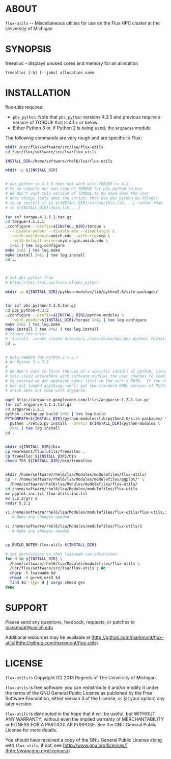 ABOUT
=====

`flux-utils` -- Miscellaneous utlities for use on the Flux HPC cluster at the University of Michigan


SYNOPSIS
========

freealloc - displays unused cores and memory for an allocation

    freealloc [-h] [--jobs] allocation_name


INSTALLATION
============

flux-utils requires:

* `pbs_python`.  Note that `pbs_python` versions 4.3.5 and previous require a version of TORQUE that is 4.1.x or below.
* Either Python 3 or, if Python 2 is being used, the `argparse` module.


The following commands are very rough and are specific to Flux:

```bash
mkdir /usr/flux/software/src/lsa/flux-utils
cd /usr/flux/software/src/lsa/flux-utils

INSTALL_DIR=/home/software/rhel6/lsa/flux-utils

mkdir -p ${INSTALL_DIR}


# pbs_python <= 4.3.5 does not work with TORQUE >= 4.2
# So we compile our own copy of TORQUE for pbs_python to use
# We don't want this version of TORQUE to be used when the user
# does things (only when the scripts that use pbs_python do things)
# so we install it in ${INSTALL_DIR}/torque/{bin,lib,...} rather than
# in ${INSTALL_DIR}/{bin,lib,...}

tar zxf torque-4.1.5.1.tar.gz
cd torque-4.1.5.1
./configure --prefix=${INSTALL_DIR}/torque \
  --disable-server --disable-mom --disable-gui \
  --with-maildomain=umich.edu --with-rcp=scp \
  --with-default-server=nyx.engin.umich.edu \
  2>&1 | tee log.configure
make 2>&1 | tee log.make
make install 2>&1 | tee log.install
cd ..



# Get pbs_python from
# https://oss.trac.surfsara.nl/pbs_python

mkdir -p ${INSTALL_DIR}/python-modules/lib/python2.6/site-packages/


tar zxf pbs_python-4.3.5.tar.gz
cd pbs_python-4.3.5
./configure --prefix=${INSTALL_DIR}/python-modules \
  --with-pbsdir=${INSTALL_DIR}/torque 2>&1 | tee log.configure
make 2>&1 | tee log.make
make install | tee 2>&1 | tee log.install
# Ignore the error
# "install: cannot create directory //usr/share/doc/pbs-python: Permission denied"
cd ..


# Only needed for Python 2 < 2.7
# or Python 3 < 3.2
#
# We don't want to force the use of a specific install of python, since
# this could interefere with software modules the user chooses to load.
# So instead we use whatever comes first in the user's PATH.  If the user
# has not loaded anything, we'll get the standard RHEL version of Python 2.6.2 
# which does not come with argparse.

wget http://argparse.googlecode.com/files/argparse-1.2.1.tar.gz
tar zxf argparse-1.2.1.tar.gz
cd argparse-1.2.1
python ./setup.py build 2>&1 | tee log.build
PYTHONPATH=${INSTALL_DIR}/python-modules/lib/python2.6/site-packages/ \
  python ./setup.py install --prefix ${INSTALL_DIR}/python-modules \
  2>&1 | tee log.install
cd .


mkdir ${INSTALL_DIR}/bin
cp ~markmont/flux-utils/freealloc .
cp freealloc ${INSTALL_DIR}/bin
chmod 755 ${INSTALL_DIR}/bin/freealloc


mkdir /home/software/rhel6/lsa/Modules/modulefiles/flux-utils/
cp -r /home/software/rhel6/lsa/Modules/modulefiles/pgplot/* \
  /home/software/rhel6/lsa/Modules/modulefiles/flux-utils/
cd /home/software/rhel6/lsa/Modules/modulefiles/flux-utils
mv pgplot.inc.tcl flux-utils.inc.tcl
mv 5.2.2/g77 1
rmdir 5.2.2

vi /home/software/rhel6/lsa/Modules/modulefiles/flux-utils/flux-utils.inc.tcl
   # Make any changes needed

vi /home/software/rhel6/lsa/Modules/modulefiles/flux-utils/1
   # Make any changes needed


cp BUILD_NOTES-flux-utils ${INSTALL_DIR}

# Set permissions so that lsaswadm can administer:
for d in ${INSTALL_DIR} \
  /home/software/rhel6/lsa/Modules/modulefiles/flux-utils \
  /usr/flux/software/src/lsa/flux-utils ; do
  chgrp -R lsaswadm $d
  chmod -R g+rwX,o+rX $d
  find $d -type d | xargs chmod g+s
done

```


SUPPORT
=======

Please send any questions, feedback, requests, or patches to markmont@umich.edu

Additional resources may be available at [http://github.com/markmont/flux-utils](http://github.com/markmont/flux-utils)


LICENSE
=======

`flux-utils` is Copyright (C) 2013 Regents of The University of Michigan.

`flux-utils` is free software: you can redistribute it and/or modify it under the terms of the GNU General Public License as published by the Free Software Foundation, either version 3 of the License, or (at your option) any later version.

`flux-utils` is distributed in the hope that it will be useful, but WITHOUT ANY WARRANTY; without even the implied warranty of MERCHANTABILITY or FITNESS FOR A PARTICULAR PURPOSE. See the GNU General Public License for more details.

You should have received a copy of the GNU General Public License along with `flux-utils`.  If not, see [http://www.gnu.org/licenses/](http://www.gnu.org/licenses/)

